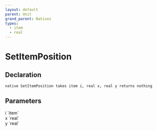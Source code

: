 ```yaml
---
layout: default
parent: Unit
grand_parent: Natives
types:
  - item
  - real
---
```


# SetItemPosition

## Declaration

```
native SetItemPosition takes item i, real x, real y returns nothing
```

## Parameters
<dl>
  <dt>i `item`</dt>
  <dd></dd>

  <dt>x `real`</dt>
  <dd></dd>

  <dt>y `real`</dt>
  <dd></dd>
</dl>